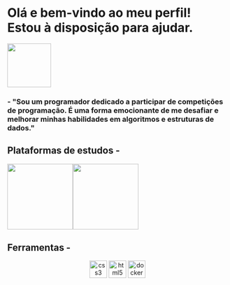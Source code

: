 # Olá e bem-vindo ao meu perfil! Estou à disposição para ajudar.
<img src="https://user-images.githubusercontent.com/125845662/227516034-1b59d4fb-9fb1-46e6-9437-ab5efff311ce.png" width="100" height="100">

### - "Sou um programador dedicado a participar de competições de programação. É uma forma emocionante de me desafiar e melhorar minhas habilidades em algoritmos e estruturas de dados."

## Plataformas de estudos -
<div style="display:flex;">
  <a href="https://www.beecrowd.com.br/judge/pt/users/friends/717707"><img src="https://www.beecrowd.com.br/home/wp-content/uploads/2021/08/beecrowd__roxoHorClean-small-PNG-1.png" width=150px/></a>
  <a href="https://www.hackerrank.com/"><img src="https://user-images.githubusercontent.com/125845662/227518393-9d78124d-fa45-41a1-bd65-75e1833de518.png" width=150px/></a>
  
</div>

## Ferramentas -
<p align="center">
  <img src="https://cdn.jsdelivr.net/gh/devicons/devicon/icons/mysql/mysql-original.svg" alt="css3" width="40" height="40"/>
  <img src="https://cdn.jsdelivr.net/gh/devicons/devicon/icons/python/python-plain.svg" alt="html5" width="40" height="40"/>
  <img src="https://cdn.jsdelivr.net/gh/devicons/devicon/icons/cplusplus/cplusplus-plain.svg" alt="docker" width="40" height="40"/>
  </p>
